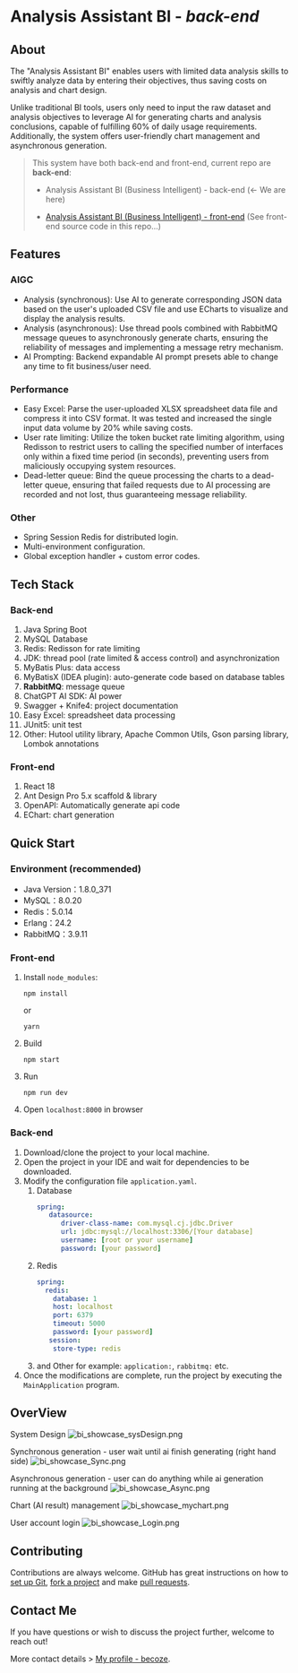 # Analysis Assistant BI - *back-end*

## About

The "Analysis Assistant BI" enables users with limited data analysis skills to swiftly analyze data by entering their objectives, thus saving costs on analysis and chart design.

Unlike traditional BI tools, users only need to input the raw dataset and analysis objectives to leverage AI for generating charts and analysis conclusions, capable of fulfilling 60% of daily usage requirements. Additionally, the system offers user-friendly chart management and asynchronous generation.

> This system have both back-end and front-end, current repo are **back-end**:
> 
> - Analysis Assistant BI (Business Intelligent) - back-end (<- We are here)
> 
> - [Analysis Assistant BI (Business Intelligent) - front-end](https://github.com/becoze/bi-front) (See front-end source code in this repo...)


## Features
### AIGC 
- Analysis (synchronous): Use AI to generate corresponding JSON data based on the user's uploaded CSV file and use ECharts to visualize and display the analysis results. 
- Analysis (asynchronous): Use thread pools combined with RabbitMQ message queues to asynchronously generate charts, ensuring the reliability of messages and implementing a message retry mechanism. 
- AI Prompting: Backend expandable AI prompt presets able to change any time to fit business/user need. 

### Performance
- Easy Excel: Parse the user-uploaded XLSX spreadsheet data file and compress it into CSV format. It was tested and increased the single input data volume by 20% while saving costs.
- User rate limiting: Utilize the token bucket rate limiting algorithm, using Redisson to restrict users to calling the specified number of interfaces only within a fixed time period (in seconds), preventing users from maliciously occupying system resources.
- Dead-letter queue: Bind the queue processing the charts to a dead-letter queue, ensuring that failed requests due to AI processing are recorded and not lost, thus guaranteeing message reliability.

### Other
- Spring Session Redis for distributed login.
- Multi-environment configuration.
- Global exception handler + custom error codes.

## Tech Stack 
### Back-end
1. Java Spring Boot
2. MySQL Database
3. Redis: Redisson for rate limiting
4. JDK: thread pool (rate limited & access control) and asynchronization
5. MyBatis Plus: data access
6. MyBatisX (IDEA plugin): auto-generate code based on database tables
7. **RabbitMQ**: message queue
8. ChatGPT AI SDK: AI power
9. Swagger + Knife4: project documentation
10. Easy Excel: spreadsheet data processing
11. JUnit5: unit test
12. Other: Hutool utility library, Apache Common Utils, Gson parsing library, Lombok annotations

### Front-end
1. React 18
2. Ant Design Pro 5.x scaffold & library
3. OpenAPI: Automatically generate api code
4. EChart: chart generation

## Quick Start
### Environment (recommended)
- Java Version：1.8.0_371
- MySQL：8.0.20
- Redis：5.0.14
- Erlang：24.2
- RabbitMQ：3.9.11

### Front-end
1. Install `node_modules`:
    ```
    npm install 
    ```
    or
    ```
    yarn
    ```
2. Build  
    ```
    npm start
    ```
3. Run
    ```
    npm run dev
    ```
4. Open `localhost:8000` in browser 

### Back-end
1. Download/clone the project to your local machine.
2. Open the project in your IDE and wait for dependencies to be downloaded.
3. Modify the configuration file `application.yaml`.
   1. Database
      ```yml
      spring:
         datasource:
            driver-class-name: com.mysql.cj.jdbc.Driver
            url: jdbc:mysql://localhost:3306/[Your database]
            username: [root or your username]
            password: [your password]
      ```
   2. Redis
      ```yml
      spring:
        redis:
          database: 1 
          host: localhost
          port: 6379
          timeout: 5000
          password: [your password]
         session:
          store-type: redis
      ```
   3. and Other for example: `application:`, `rabbitmq:` etc.
4. Once the modifications are complete, run the project by executing the `MainApplication` program.

## OverView
System Design
![bi_showcase_sysDesign.png](doc%2Fbi_showcase_sysDesign.png)

Synchronous generation - user wait until ai finish generating (right hand side)
![bi_showcase_Sync.png](doc%2Fbi_showcase_Sync.png)

Asynchronous generation - user can do anything while ai generation running at the background
![bi_showcase_Async.png](doc%2Fbi_showcase_Async.png)

Chart (AI result) management
![bi_showcase_mychart.png](doc%2Fbi_showcase_mychart.png)

User account login
![bi_showcase_Login.png](doc%2Fbi_showcase_Login.png)

## Contributing
Contributions are always welcome. GitHub has great instructions on how to [set up Git](https://docs.github.com/en/get-started/getting-started-with-git/set-up-git), [fork a project](https://docs.github.com/en/pull-requests/collaborating-with-pull-requests/working-with-forks/fork-a-repo) and make [pull requests](https://docs.github.com/en/pull-requests/collaborating-with-pull-requests/proposing-changes-to-your-work-with-pull-requests/about-pull-requests).

## Contact Me
If you have questions or wish to discuss the project further, welcome to reach out! 

More contact details > [My profile - becoze](https://github.com/becoze).
